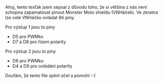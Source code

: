 Ahoj, tento texťák jsem sepsal z důvodu toho, že si většina z nás není schopna zapamatovat pinout Monster Moto shieldu (VNHáček).
Ve zkratce lze celé VNHáčko ovládat 6ti piny.

Pro výstup 1 jsou to piny 
- D5 pro PWMko
- D7 a D8 pro řízení polarity

Pro výstup 2 jsou to piny
- D6 pro PWMko  
- D4 a D9 pro ovládání polarity

Doufám, že tento file splnil účel a pomohl :-)
